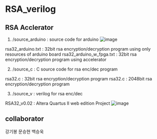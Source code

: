 # RSA_verilog
## RSA Acclerator

1. /source_arduino : source code for arduino
![image](https://user-images.githubusercontent.com/101001675/206640384-e11297c9-4b48-4627-b572-172130ee7b79.png)

rsa32_arduino.txt : 32bit rsa encryption/decryption program using only resources of arduino board
rsa32_arduino_w_fpga.txt : 32bit rsa encryption/decryption program using accelerator

2. /source_c : C source code for rsa enc/dec program

rsa32.c : 32bit rsa encryption/decryption program 
rsa32.c : 2048bit rsa encryption/decryption program 

3. /source_v : verilog for rsa enc/dec

RSA32_v0.02 : Altera Quartus II web edition Project
![image](https://user-images.githubusercontent.com/101001675/206641122-fe353b32-399b-4a9e-a36e-c7cf88cecc38.png)

## collaborator
강기봉 문승현 백승욱
